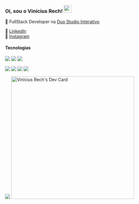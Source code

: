 ### Oi, sou o Vinícius Rech! <img src="https://media.giphy.com/media/hvRJCLFzcasrR4ia7z/giphy.gif" width="25px">

:elephant: FullStack Developer na [Duo Studio Interativo](https://duo.studio/)

:briefcase: <a target="_blank" href="https://www.linkedin.com/in/vinicius-rech/" target="_blank">LinkedIn</a><br>
:camera_flash: <a target="_blank" href="https://www.instagram.com/vinicius.r3ch/" target="_blank">Instagram</a><br>

#### Tecnologias
<p>
  <img src="https://img.shields.io/badge/PHP-777BB4?style=for-the-badge&logo=php&logoColor=white" />
  <img src="https://img.shields.io/badge/Laravel-FF2D20?style=for-the-badge&logo=laravel&logoColor=white" />
  <img src="https://img.shields.io/badge/MySQL-00758F?style=for-the-badge&logo=mysql&logoColor=white" />
  
</p>
<p>
  <img src="https://img.shields.io/badge/JS-F7DF1E?style=for-the-badge&logo=javascript&logoColor=black" />
  <img src="https://img.shields.io/badge/CSS3-1572B6?style=for-the-badge&logo=css3&logoColor=white" />
  <img src="https://img.shields.io/badge/Sass-CC6699?style=for-the-badge&logo=sass&logoColor=white" />
  <img src="https://img.shields.io/badge/HTML5-E34F26?style=for-the-badge&logo=html5&logoColor=white" />
</p>
<img src="https://img.shields.io/badge/Ubuntu-E95420?style=for-the-badge&logo=ubuntu&logoColor=white" />
<a href="https://app.daily.dev/Rech"><img src="https://api.daily.dev/devcards/060e24d161a7465cbe8f596fcac8fa7c.png?r=byf" width="400" alt="Vinícius Rech's Dev Card"/></a>
